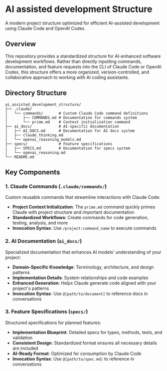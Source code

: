 # AI assisted development Structure

A modern project structure optimized for efficient AI-assisted development using Claude Code and OpenAI Codex.

## Overview

This repository provides a standardized structure for AI-enhanced software development workflows. Rather than directly inputting commands, documentation, and feature requests into the CLI of Claude Code or OpenAI Codex, this structure offers a more organized, version-controlled, and collaborative approach to working with AI coding assistants.

## Directory Structure

```
ai_assisted_development_structure/
├── .claude/
│   └── commands/       # Custom Claude Code command definitions
│       ├── COMMANDS.md # Documentation for commands system
│       └── prime.md    # Context initialization command
├── ai_docs/            # AI-specific documentation
│   ├── AI_DOCS.md      # Documentation for AI docs system
│   ├── claude_thinking.md
│   └── openai_reasoning_models.md
├── specs/              # Feature specifications
│   ├── SPECS.md        # Documentation for specs system
│   └── openai_reasoning.md
└── README.md           
```

## Key Components

### 1. Claude Commands (`.claude/commands/`)

Custom reusable commands that streamline interactions with Claude Code:

- **Project Context Initialization**: The `prime.md` command quickly primes Claude with project structure and important documentation
- **Standardized Workflows**: Create commands for code generation, testing, analysis, and more
- **Invocation Syntax**: Use `/project:command_name` to execute commands

### 2. AI Documentation (`ai_docs/`)

Specialized documentation that enhances AI models' understanding of your project:

- **Domain-Specific Knowledge**: Terminology, architecture, and design patterns
- **Implementation Details**: System relationships and code examples
- **Enhanced Generation**: Helps Claude generate code aligned with your project's patterns
- **Invocation Syntax**: Use `@[path/to/document]` to reference docs in conversations

### 3. Feature Specifications (`specs/`)

Structured specifications for planned features:

- **Implementation Blueprint**: Detailed specs for types, methods, tests, and validation
- **Consistent Design**: Standardized format ensures all necessary details are included
- **AI-Ready Format**: Optimized for consumption by Claude Code
- **Invocation Syntax**: Use `@[path/to/spec.md]` to reference in conversations
